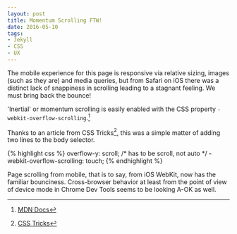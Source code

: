 ```yaml
---
layout: post
title: Momentum Scrolling FTW!
date: 2016-05-10
tags: 
- Jekyll
- CSS
- UX
---
```


The mobile experience for this page is responsive via relative sizing, images (such as they are) and media queries, but from Safari on iOS there was a distinct lack of snappiness in scrolling leading to a stagnant feeling. We must bring back the bounce! <!-- more -->

'Inertial' or momentum scrolling is easily enabled with the CSS property `-webkit-overflow-scrolling`.[^fn-1]

Thanks to an article from CSS Tricks[^fn-2], this was a simple matter of adding two lines to the body selector. 

{% highlight css %}
  overflow-y: scroll; /* has to be scroll, not auto */
  -webkit-overflow-scrolling: touch;
{% endhighlight %}

Page scrolling from mobile, that is to say, from iOS WebKit, now has the familiar bounciness. Cross-browser behavior at least from the point of view of device mode in Chrome Dev Tools seems to be looking A-OK as well. 

[^fn-1]: [MDN Docs](https://developer.mozilla.org/en-US/docs/Web/CSS/-webkit-overflow-scrolling)
[^fn-2]: [CSS Tricks](https://css-tricks.com/snippets/css/momentum-scrolling-on-ios-overflow-elements/)
